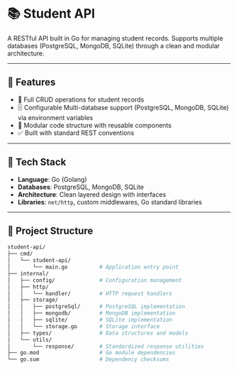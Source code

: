 # 📚 Student API

A RESTful API built in Go for managing student records. Supports multiple databases (PostgreSQL, MongoDB, SQLite) through a clean and modular architecture.

---

## 🚀 Features

- 🔁 Full CRUD operations for student records
- 🗄️ Configurable Multi-database support (PostgreSQL, MongoDB, SQLite) via environment variables
- 🧱 Modular code structure with reusable components
- ✅ Built with standard REST conventions

---

## 🧠 Tech Stack

- **Language**: Go (Golang)
- **Databases**: PostgreSQL, MongoDB, SQLite
- **Architecture**: Clean layered design with interfaces
- **Libraries**: `net/http`, custom middlewares, Go standard libraries

---

## 📁 Project Structure
```bash
student-api/
├── cmd/
│   └── student-api/
│       └── main.go          # Application entry point
├── internal/
│   ├── config/              # Configuration management
│   ├── http/
│   │   └── handler/         # HTTP request handlers
│   ├── storage/
│   │   ├── postgreSql/      # PostgreSQL implementation
│   │   ├── mongodb/         # MongoDB implementation
│   │   ├── sqlite/          # SQLite implementation
│   │   └── storage.go       # Storage interface
│   ├── types/               # Data structures and models
│   └── utils/
│       └── response/        # Standardized response utilities
├── go.mod                   # Go module dependencies
└── go.sum                   # Dependency checksums
```
